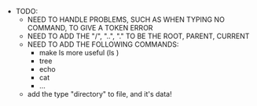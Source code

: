 + TODO:
    + NEED TO HANDLE PROBLEMS, SUCH AS WHEN TYPING NO COMMAND, TO GIVE A TOKEN ERROR
    + NEED TO ADD THE "/", "..", "." TO BE THE ROOT, PARENT, CURRENT
    + NEED TO ADD THE FOLLOWING COMMANDS: 
        + make ls more useful (ls <filename>)
        + tree 
        + echo 
        + cat 
        + ...
    + add the type "directory" to file, and it's data!

    